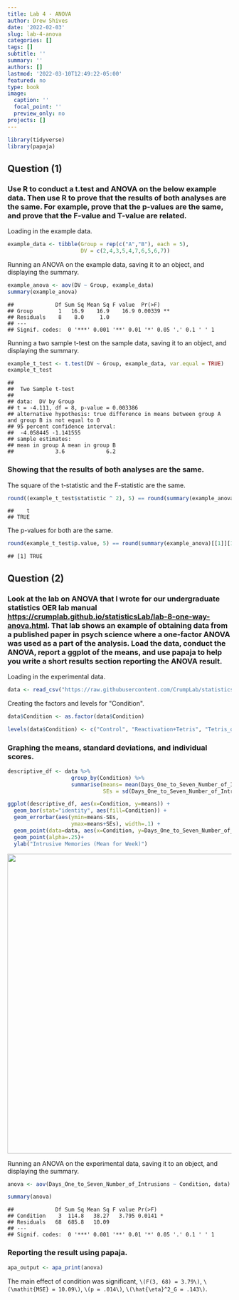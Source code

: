 ```yaml
---
title: Lab 4 - ANOVA
author: Drew Shives
date: '2022-02-03'
slug: lab-4-anova
categories: []
tags: []
subtitle: ''
summary: ''
authors: []
lastmod: '2022-03-10T12:49:22-05:00'
featured: no
type: book
image:
  caption: ''
  focal_point: ''
  preview_only: no
projects: []
---
```






```r
library(tidyverse)
library(papaja)
```

## Question (1) 

### Use R to conduct a t.test and ANOVA on the below example data. Then use R to prove that the results of both analyses are the same. For example, prove that the p-values are the same, and prove that the F-value and T-value are related.

Loading in the example data.


```r
example_data <- tibble(Group = rep(c("A","B"), each = 5),
                       DV = c(2,4,3,5,4,7,6,5,6,7))
```

Running an ANOVA on the example data, saving it to an object, and displaying the summary.


```r
example_anova <- aov(DV ~ Group, example_data)
summary(example_anova)
```

```
##             Df Sum Sq Mean Sq F value  Pr(>F)   
## Group        1   16.9    16.9    16.9 0.00339 **
## Residuals    8    8.0     1.0                   
## ---
## Signif. codes:  0 '***' 0.001 '**' 0.01 '*' 0.05 '.' 0.1 ' ' 1
```

Running a two sample t-test on the sample data, saving it to an object, and displaying the summary.


```r
example_t_test <- t.test(DV ~ Group, example_data, var.equal = TRUE)
example_t_test
```

```
## 
## 	Two Sample t-test
## 
## data:  DV by Group
## t = -4.111, df = 8, p-value = 0.003386
## alternative hypothesis: true difference in means between group A and group B is not equal to 0
## 95 percent confidence interval:
##  -4.058445 -1.141555
## sample estimates:
## mean in group A mean in group B 
##             3.6             6.2
```

### Showing that the results of both analyses are the same.

The square of the t-statistic and the F-statistic are the same.


```r
round((example_t_test$statistic ^ 2), 5) == round(summary(example_anova)[[1]][1, 4], 5)
```

```
##    t 
## TRUE
```

The p-values for both are the same.


```r
round(example_t_test$p.value, 5) == round(summary(example_anova)[[1]][1, 5], 5)
```

```
## [1] TRUE
```

## Question (2)

### Look at the lab on ANOVA that I wrote for our undergraduate statistics OER lab manual https://crumplab.github.io/statisticsLab/lab-8-one-way-anova.html. That lab shows an example of obtaining data from a published paper in psych science where a one-factor ANOVA was used as a part of the analysis. Load the data, conduct the ANOVA, report a ggplot of the means, and use papaja to help you write a short results section reporting the ANOVA result.

Loading in the experimental data.


```r
data <- read_csv("https://raw.githubusercontent.com/CrumpLab/statisticsLab/master/data/Jamesetal2015Experiment2.csv")
```

Creating the factors and levels for "Condition".


```r
data$Condition <- as.factor(data$Condition)

levels(data$Condition) <- c("Control", "Reactivation+Tetris", "Tetris_only", "Reactivation_only")
```

### Graphing the means, standard deviations, and individual scores.


```r
descriptive_df <- data %>% 
                    group_by(Condition) %>% 
                    summarise(means= mean(Days_One_to_Seven_Number_of_Intrusions),
                              SEs = sd(Days_One_to_Seven_Number_of_Intrusions)/sqrt(length(Days_One_to_Seven_Number_of_Intrusions)))

ggplot(descriptive_df, aes(x=Condition, y=means)) + 
  geom_bar(stat="identity", aes(fill=Condition)) + 
  geom_errorbar(aes(ymin=means-SEs,               
                    ymax=means+SEs), width=.1) +
  geom_point(data=data, aes(x=Condition, y=Days_One_to_Seven_Number_of_Intrusions), alpha=.5)+
  geom_point(alpha=.25)+
  ylab("Intrusive Memories (Mean for Week)")
```

<img src="/courses/PSYC7709G/Lab4_files/figure-html/unnamed-chunk-9-1.png" width="672" />

Running an ANOVA on the experimental data, saving it to an object, and displaying the summary.


```r
anova <- aov(Days_One_to_Seven_Number_of_Intrusions ~ Condition, data)

summary(anova)
```

```
##             Df Sum Sq Mean Sq F value Pr(>F)  
## Condition    3  114.8   38.27   3.795 0.0141 *
## Residuals   68  685.8   10.09                 
## ---
## Signif. codes:  0 '***' 0.001 '**' 0.01 '*' 0.05 '.' 0.1 ' ' 1
```

### Reporting the result using papaja.


```r
apa_output <- apa_print(anova)
```

The main effect of condition was significant, `\(F(3, 68) = 3.79\)`, `\(\mathit{MSE} = 10.09\)`, `\(p = .014\)`, `\(\hat{\eta}^2_G = .143\)`. 
